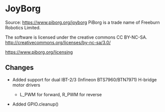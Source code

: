 # JoyBorg 

Source: https://www.piborg.org/joyborg
PiBorg is a trade name of Freeburn Robotics Limited.

The software is licensed under the creative commons CC BY-NC-SA.
http://creativecommons.org/licenses/by-nc-sa/3.0/

https://www.piborg.org/licensing

## Changes

* Added support for dual IBT-2/3 (Infineon BTS7960/BTN7971) H-bridge motor drivers
  * L_PWM for forward, R_PWM for reverse

* Added GPIO.cleanup()

